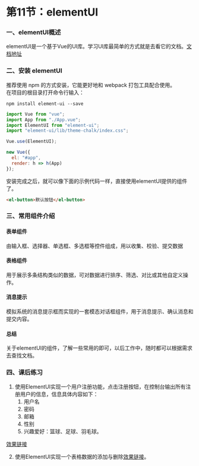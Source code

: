 # 第11节：elementUI

### 一、elementUI概述

elementUI是一个基于Vue的UI库。学习UI库最简单的方式就是去看它的文档。[文档地址](https://element.eleme.cn/#/zh-CN/component/installation)

### 二、安装 elementUI

推荐使用 npm 的方式安装，它能更好地和 webpack 打包工具配合使用。  
在项目的根目录打开命令行输入：

```
npm install element-ui --save
```

```js
import Vue from "vue";
import App from "./App.vue";
import ElementUI from "element-ui";
import "element-ui/lib/theme-chalk/index.css";

Vue.use(ElementUI); 

new Vue({
  el: "#app",
  render: h => h(App)
});
```

安装完成之后，就可以像下面的示例代码一样，直接使用elementUI提供的组件了。

```html
<el-button>默认按钮</el-button>
```

### 三、常用组件介绍

#### 表单组件
由输入框、选择器、单选框、多选框等控件组成，用以收集、校验、提交数据

#### 表格组件
用于展示多条结构类似的数据，可对数据进行排序、筛选、对比或其他自定义操作。
#### 消息提示
模拟系统的消息提示框而实现的一套模态对话框组件，用于消息提示、确认消息和提交内容。
#### 总结
关于elementUI的组件，了解一些常用的即可，以后工作中，随时都可以根据需求去查找文档。

### 四、课后练习

1. 使用ElementUI实现一个用户注册功能，点击注册按钮，在控制台输出所有注册用户的信息，信息具体内容如下：
   1. 用户名
   2. 密码
   3. 邮箱
   4. 性别
   5. 兴趣爱好：篮球、足球、羽毛球。

[效果链接]()
   
2. 使用ElementUI实现一个表格数据的添加与删除[效果链接]()。

